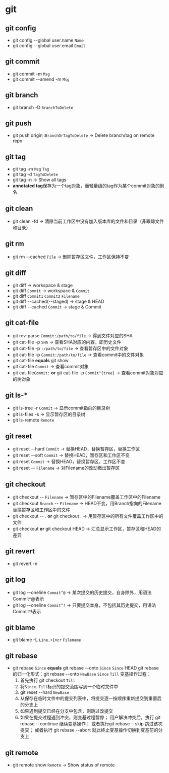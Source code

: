 # git

## git config
* git config --global user.name `Name`
* git config --global user.email `Email`

## git commit
* git commit -m `Msg`
* git commit --amend -m `Msg`

## git branch
* git branch -D `BranchToDelete`

## git push
* git push origin :`BranchOrTagToDelete` ->  Delete branch/tag on remote repo

## git tag
* git tag -m `Msg` `Tag`
* git tag -d `TagToDelete`
* git tag -n -> Show all tags
* **annotated tag**保存为一个tag对象，而轻量级的tag作为某个commit对象的别名

## git clean
* git clean -fd -> 清除当前工作区中没有加入版本库的文件和目录（非跟踪文件和目录）

## git rm
* git rm --cached `File` ->  删除暂存区文件，工作区保持不变

## git diff
* git diff -> workspace & stage
* git diff `Commit` -> workspace & `Commit`
* git diff `Commit1` `Commit2` `Filename`
* git diff --cached(--staged) -> stage & HEAD
* git diff --cached `Commit` -> stage & Commit

## git cat-file
* git rev-parse `Commit:/path/to/file` ->  得到文件对应的SHA
* git cat-file -p `SHA` -> 查看SHA对应的内容，即历史文件
* git cat-file -p `:/path/to/file` -> 查看暂存区中的文件对象
* git cat-file -p `Commit:/path/to/file` -> 查看commit中的文件对象
* git cat-file **equals** git show
* git cat-file `Commit` -> 查看commit对象
* git cat-file`Commit:` **or** git cat-file -p `Commit^{tree}` -> 查看commit对象对应的树对象

## git ls-*
* git ls-tree -r `Commit` -> 显示commit指向的目录树
* git ls-files -s -> 显示暂存区的目录树
* git ls-remote `Remote`

## git reset
* git reset --hard `Commit` -> 替换HEAD，替换暂存区，替换工作区
* git reset --soft `Commit` -> 替换HEAD，暂存区和工作区不变
* git reset `Commit` -> 替换HEAD，替换暂存区，工作区不变
* git reset -- `Filename` -> 对Filename的改动撤出暂存区

## git checkout
* git checkout -- `Filename` -> 暂存区中的Filename覆盖工作区中的Filename
* git checkout `Branch` -- `Filename` -> HEAD不变，用Branch指向的Filename替换暂存区和工作区中的文件
* git checkout -- . **or** git checkout . -> 用暂存区中的所有文件覆盖工作区中的文件
* git checkout **or** git checkout HEAD -> 汇总显示工作区，暂存区和HEAD的差异

## git revert
* git revert -n

## git log
* git log --oneline `Commit^@` -> 某次提交的历史提交，自身除外，用语法Commit^@表示
* git log --oneline `Commit^!` -> 只要提交本身，不包括其历史提交，用语法Commit^!表示

## git blame
* git blame -L `Line,+Incr` `Filename`

## git rebase
* git rebase `Since` **equals** git rebase --onto `Since` `Since` HEAD
  git rebase 的归一化形式：git rebase --onto `NewBase` `Since` `Till`
  变基操作过程：
  1. 首先执行 git checkout `Till`
  2. 将`Since`..`Till`标识的提交范围写到一个临时文件中
  3. git reset --hard `NewBase`
  4. 从保存在临时文件中的提交列表中，将提交逐一按顺序重新提交到重置后的分支上
  5. 如果遇到提交已经在分支中包含，则跳过改提交
  6. 如果在提交过程遇到冲突，则变基过程暂停；
     用户解决冲突后，执行 git rebase --continue 继续变基操作；
     或者执行git rebase --skip 跳过该次提交；
     或者执行 git rebase --abort 就此终止变基操作切换到变基前的分支上

## git remote
* git remote show `Remote` -> Show status of remote
